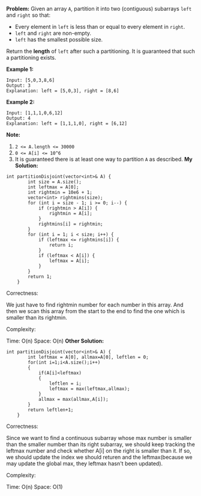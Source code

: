 **Problem:**
Given an array `A`, partition it into two (contiguous) subarrays `left` and `right` so that:

- Every element in `left` is less than or equal to every element in `right`.
- `left` and `right` are non-empty.
- `left` has the smallest possible size.

Return the **length** of `left` after such a partitioning. It is guaranteed that such a partitioning exists.

 

**Example 1:**

```
Input: [5,0,3,8,6]
Output: 3
Explanation: left = [5,0,3], right = [8,6]
```

**Example 2:**

```
Input: [1,1,1,0,6,12]
Output: 4
Explanation: left = [1,1,1,0], right = [6,12]
```

 

**Note:**

1. `2 <= A.length <= 30000`
2. `0 <= A[i] <= 10^6`
3. It is guaranteed there is at least one way to partition `A` as described.
**My Solution:**
```
int partitionDisjoint(vector<int>& A) {
        int size = A.size();
        int leftmax = A[0];
        int rightmin = 10e6 + 1;
        vector<int> rightmins(size);
        for (int i = size - 1; i >= 0; i--) {
            if (rightmin > A[i]) {
                rightmin = A[i];
            }
            rightmins[i] = rightmin;
        }
        for (int i = 1; i < size; i++) {
            if (leftmax <= rightmins[i]) {
                return i;
            }
            if (leftmax < A[i]) {
                leftmax = A[i];
            }
        }
        return 1;
    }
```
Correctness:

We just have to find rightmin number for each number in this array. And then we scan this array from the start to the end to find the one which is smaller than its rightmin.

Complexity:

Time: O(n)
Space: O(n)
**Other Solution:**
```
int partitionDisjoint(vector<int>& A) {
        int leftmax = A[0], allmax=A[0], leftlen = 0;
        for(int i=1;i<A.size();i++)
        {
            if(A[i]<leftmax)
            {
                leftlen = i;
                leftmax = max(leftmax,allmax);
            }
            allmax = max(allmax,A[i]);
        }
        return leftlen+1;
    }
```
Correctness:

Since we want to find a continuous subarray whose max number is smaller than the smaller number than its right subarray, we should keep tracking the leftmax number and check whether A[i] on the right is smaller than it. If so, we should update the index we should returen and the leftmax(because we may update the global max, they leftmax hasn't been updated).

Complexity:

Time: O(n)
Space: O(1)